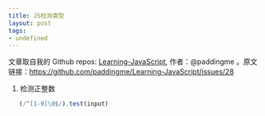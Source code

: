 ```yaml
---
title: JS检测类型
layout: post
tags:
- undefined
---
```



 文章取自我的 Github  repos: [Learning-JavaScript](https://github.com/paddingme/Learning-JavaScript), 作者：@paddingme 。原文链接：https://github.com/paddingme/Learning-JavaScript/issues/28

1. 检测正整数
   
  ```js
     (/^[1-9]\d$/).test(input)
  ```
